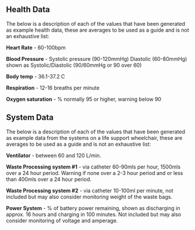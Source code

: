 ## Health Data

The below is a description of each of the values that have been generated as example health data, these are averages to be used as a guide and is not an exhaustive list:

**Heart Rate** - 60-100bpm

**Blood Pressure** - Systolic pressure (90-120mmHg) Diastolic (60-80mmHg) shown as Systolic/Diastolic (90/60mmHg or 90 over 60)

**Body temp** - 36.1-37.2 C

**Respiration** - 12-16 breaths per minute

**Oxygen saturation** - % normally 95 or higher, warning below 90


## System Data

The below is a description of each of the values that have been generated as example data from the systems on a life support wheelchair, these are averages to be used as a guide and is not an exhaustive list:

**Ventilator** - between 60 and 120 L/min.

**Waste Processing system #1** - via catheter 60-90mls per hour, 1500mls over a 24 hour period. Warning if none over a 2-3 hour period and or less than 400mls over a 24 hour period.

**Waste Processing system #2** - via catheter 10-100ml per minute, not included but may also consider monitoring weight of the waste bags.

**Power System** - % of battery power remaining, shown as discharging in approx. 16 hours and charging in 100 minutes. Not included but may also consider monitoring of voltage and amperage.
